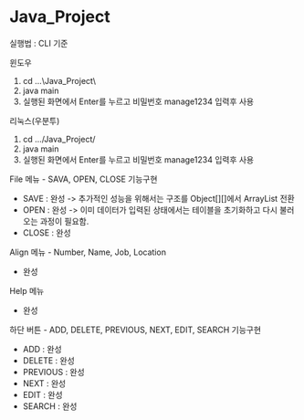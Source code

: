 # Java_Project

실행법 : CLI 기준

윈도우

1. cd ...\Java_Project\
2. java main
3. 실행된 화면에서 Enter를 누르고 비밀번호 manage1234 입력후 사용

리눅스(우분투)

1. cd .../Java_Project/
2. java main
3. 실행된 화면에서 Enter를 누르고 비밀번호 manage1234 입력후 사용

File 메뉴 - SAVA, OPEN, CLOSE 기능구현

- SAVE : 완성 -> 추가적인 성능을 위해서는 구조를 Object[][]에서 ArrayList 전환
- OPEN : 완성 -> 이미 데이터가 입력된 상태에서는 테이블을 초기화하고 다시 불러오는 과정이 필요함.
- CLOSE : 완성

Align 메뉴 - Number, Name, Job, Location
- 완성

Help 메뉴
- 완성

하단 버튼 - ADD, DELETE, PREVIOUS, NEXT, EDIT, SEARCH 기능구현

- ADD : 완성
- DELETE : 완성
- PREVIOUS : 완성
- NEXT :  완성
- EDIT : 완성
- SEARCH : 완성

